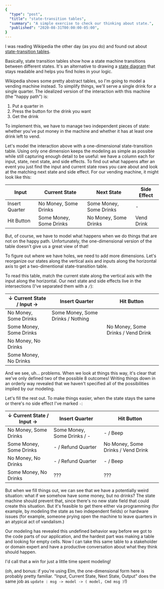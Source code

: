 ```yaml
---
{
  "type": "post",
  "title": "state-transition tables",
  "summary": "A simple exercise to check our thinking about state.",
  "published": "2020-08-31T00:00:00-05:00",
}
---
```


I was reading Wikipedia the other day (as you do) and found out about [state-transition tables](https://en.wikipedia.org/wiki/State-transition_table).

Basically, state transition tables show how a state machine transitions between different states.
It's an alternative to drawing a [state diagram](https://en.wikipedia.org/wiki/State_diagram) that stays readable and helps you find holes in your logic.

Wikipedia shows some pretty abstract tables, so I'm going to model a vending machine instead.
To simplify things, we'll serve a single drink for a single quarter.
The idealized version of the interaction with this machine (the "happy path") is:

1. Put a quarter in
2. Press the button for the drink you want
3. Get the drink

To implement this, we have to manage two independent pieces of state: whether you've put money in the machine and whether it has at least one drink left to vend.

Let's model the interaction above with a one-dimensional state-transition table.
Using only one dimension keeps the modeling as simple as possible while still capturing enough detail to be useful: we have a column each for input, state, next state, and side effects.
To find out what happens after an event you just find the input and current state rows you care about and look at the matching next state and side effect.
For our vending machine, it might look like this:

| Input          | Current State           | Next State              | Side Effect |
|----------------|-------------------------|-------------------------|-------------|
| Insert Quarter | No Money, Some Drinks   | Some Money, Some Drinks | -           |
| Hit Button     | Some Money, Some Drinks | No Money, Some Drinks   | Vend Drink  |

But, of course, we have to model what happens when we do things that are not on the happy path.
Unfortunately, the one-dimensional version of the table doesn't give us a great view of that!

To figure out where we have holes, we need to add more dimensions.
Let's reorganize our states along the vertical axis and inputs along the horizontal axis to get a two-dimentional state-transition table.

To read this table, match the current state along the vertical axis with the input along the horizontal.
Our next state and side effects live in the intersections (I've separated them with a `/`):

| ↓ Current State / Input → | Insert Quarter                    | Hit Button                         |
|---------------------------|-----------------------------------|------------------------------------|
| No Money, Some Drinks     | Some Money, Some Drinks / Nothing |                                    |
| Some Money, Some Drinks   |                                   | No Money, Some Drinks / Vend Drink |
| No Money, No Drinks       |                                   |                                    |
| Some Money, No Drinks     |                                   |                                    |

And we see, uh... problems.
When we look at things this way, it's clear that we've only defined two of the possible 8 outcomes!
Writing things down in an orderly way revealed that we haven't specified all of the possibilities implied by our modeling.

Let's fill the rest out.
To make things easier, when the state stays the same or there's no side effect I've marked `-`:

| ↓ Current State / Input → | Insert Quarter                    | Hit Button                         |
|---------------------------|-----------------------------------|------------------------------------|
| No Money, Some Drinks     | Some Money, Some Drinks / -       | - / Beep                           |
| Some Money, Some Drinks   | - / Refund Quarter                | No Money, Some Drinks / Vend Drink |
| No Money, No Drinks       | - / Refund Quarter                | - / Beep                           |
| Some Money, No Drinks     | ???                               | ???                                |

But when we fill things out, we can see that we have a potentially weird situation: what if we somehow have some money, but no drinks?
The state machine should prevent that, since there's no new state field that could create this situation.
But it's feasible to get there either via programming (for example, by modeling the state as two independent fields) or hardware issues (for example, someone prying open the machine to leave quarters in an atypical act of vandalism.)

Our modeling has revealed this undefined behavior way before we got to the code parts of our application, and the hardest part was making a table and looking for empty cells.
Now I can take this same table to a stakeholder or domain expert and have a productive conversation about what they think should happen.

I'd call that a win for just a little time spent modeling!

(oh, and bonus: if you're using Elm, the one-dimensional form here is probably pretty familiar.
"Input, Current State, Next State, Output" does the same job as `update : msg -> model -> ( model, Cmd msg )`!)
